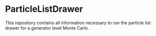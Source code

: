 # ParticleListDrawer
This repository contains all information necessary to run the particle list drawer for a generator level Monte Carlo.
